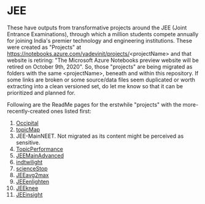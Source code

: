 # JEE
These have outputs from transformative projects around the JEE (Joint Entrance Examinations), through which a million students compete annually for joining India's premier technology and engineering institutions.
These were created as "Projects" at https://notebooks.azure.com/yadevinit/projects/<projectName\> and that website is retiring: "The Microsoft Azure Notebooks preview website will be retired on October 9th, 2020".
So, those "projects" are being migrated as folders with the same <projectName\>, beneath and within this repository. If some links are broken or some source/data files seem duplicated or worth extracting into a clean versioned set, do let me know so that it can be prioritized and planned for.

Following are the ReadMe pages for the erstwhile "projects" with the more-recently-created ones listed first:
1. [Occipital](./Occipital/README.md)
1. [topicMap](./topicMap/README.md)
1. JEE-MainNEET. Not migrated as its content might be perceived as sensitive.
2. [TopicPerformance](./Topic%20Performance/README.md)
2. [JEEMainAdvanced](./JEE_%20Main%20Advanced/README.md)
3. [indtwilight](./indtwilight/README.md)
4. [scienceStop](./scienceStop/README.md)
5. [JEEavg2max](./JEEavg2max/README.md)
6. [JEEenlighten](./JEEenlighten/README.md)
7. [JEEknee](./JEEknee/README.md)
8. [JEEinsight](./JEEinsight/README.md)
